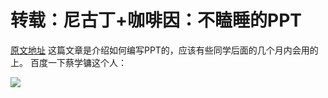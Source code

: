 # 转载：尼古丁+咖啡因：不瞌睡的PPT
[原文地址]("http://wenku.baidu.com/view/6f0cd90616fc700abb68fc3e.html") 这篇文章是介绍如何编写PPT的，应该有些同学后面的几个月内会用的上。
百度一下蔡学镛这个人：

![](http://blogimages.oss-cn-hangzhou.aliyuncs.com/no_doze_ppt.png)
